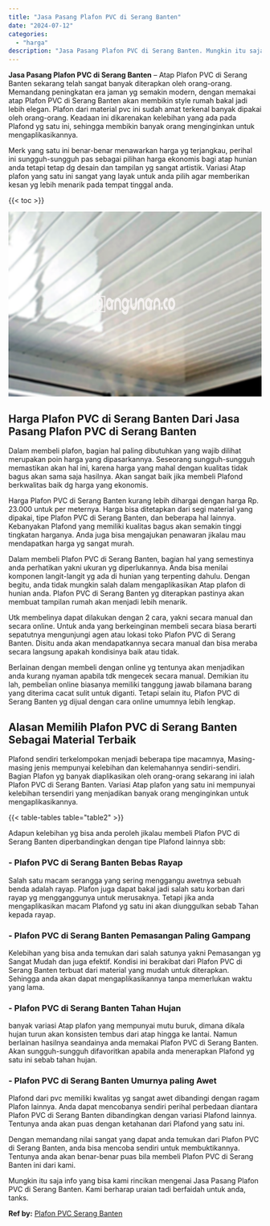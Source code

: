 ```yaml
---
title: "Jasa Pasang Plafon PVC di Serang Banten"
date: "2024-07-12"
categories: 
  - "harga"
description: "Jasa Pasang Plafon PVC di Serang Banten. Mungkin itu saja info yang bisa kami rincikan mengenai Jasa Pasang Plafon PVC di Serang Banten. Kami berharap uraian..."
---
```


**Jasa Pasang Plafon PVC di Serang Banten** – Atap Plafon PVC di Serang Banten sekarang telah sangat banyak diterapkan oleh orang-orang. Memandang peningkatan era jaman yg semakin modern, dengan memakai atap Plafon PVC di Serang Banten akan membikin style rumah bakal jadi lebih elegan. Plafon dari material pvc ini sudah amat terkenal banyak dipakai oleh orang-orang. Keadaan ini dikarenakan kelebihan yang ada pada Plafond yg satu ini, sehingga membikin banyak orang menginginkan untuk mengaplikasikannya.

Merk yang satu ini benar-benar menawarkan harga yg terjangkau, perihal ini sungguh-sungguh pas sebagai pilihan harga ekonomis bagi atap hunian anda tetapi tetap dg desain dan tampilan yg sangat artistik. Variasi Atap plafon yang satu ini sangat yang layak untuk anda pilih agar memberikan kesan yg lebih menarik pada tempat tinggal anda.

{{< toc >}}

![Jasa Pasang Plafon PVC di Serang Banten](/images/flafond-pvc-murah09.png)

## Harga Plafon PVC di Serang Banten Dari Jasa Pasang Plafon PVC di Serang Banten

Dalam membeli plafon, bagian hal paling dibutuhkan yang wajib dilihat merupakan poin harga yang dipasarkannya. Seseorang sungguh-sungguh memastikan akan hal ini, karena harga yang mahal dengan kualitas tidak bagus akan sama saja hasilnya. Akan sangat baik jika membeli Plafond berkwalitas baik dg harga yang ekonomis.

Harga Plafon PVC di Serang Banten kurang lebih dihargai dengan harga Rp. 23.000 untuk per meternya. Harga bisa ditetapkan dari segi material yang dipakai, tipe Plafon PVC di Serang Banten, dan beberapa hal lainnya. Kebanyakan Plafond yang memiliki kualitas bagus akan semakin tinggi tingkatan harganya. Anda juga bisa mengajukan penawaran jikalau mau mendapatkan harga yg sangat murah.

Dalam membeli Plafon PVC di Serang Banten, bagian hal yang semestinya anda perhatikan yakni ukuran yg diperlukannya. Anda bisa menilai komponen langit-langit yg ada di hunian yang terpenting dahulu. Dengan begitu, anda tidak mungkin salah dalam mengaplikasikan Atap plafon di hunian anda. Plafon PVC di Serang Banten yg diterapkan pastinya akan membuat tampilan rumah akan menjadi lebih menarik.

Utk membelinya dapat dilakukan dengan 2 cara, yakni secara manual dan secara online. Untuk anda yang berkeinginan membeli secara biasa berarti sepatutnya mengunjungi agen atau lokasi toko Plafon PVC di Serang Banten. Disitu anda akan mendapatkannya secara manual dan bisa meraba secara langsung apakah kondisinya baik atau tidak.

Berlainan dengan membeli dengan online yg tentunya akan menjadikan anda kurang nyaman apabila tdk mengecek secara manual. Demikian itu lah, pembelian online biasanya memiliki tanggung jawab bilamana barang yang diterima cacat sulit untuk diganti. Tetapi selain itu, Plafon PVC di Serang Banten yg dijual dengan cara online umumnya lebih lengkap.

## Alasan Memilih Plafon PVC di Serang Banten Sebagai Material Terbaik

Plafond sendiri terkelompokan menjadi beberapa tipe macamnya, Masing-masing jenis mempunyai kelebihan dan kelemahannya sendiri-sendiri. Bagian Plafon yg banyak diaplikasikan oleh orang-orang sekarang ini ialah Plafon PVC di Serang Banten. Variasi Atap plafon yang satu ini mempunyai kelebihan tersendiri yang menjadikan banyak orang menginginkan untuk mengaplikasikannya.

{{< table-tables table="table2" >}}

Adapun kelebihan yg bisa anda peroleh jikalau membeli Plafon PVC di Serang Banten diperbandingkan dengan tipe Plafond lainnya sbb:

### \- Plafon PVC di Serang Banten Bebas Rayap

Salah satu macam serangga yang sering menggangu awetnya sebuah benda adalah rayap. Plafon juga dapat bakal jadi salah satu korban dari rayap yg mengganggunya untuk merusaknya. Tetapi jika anda mengaplikasikan macam Plafond yg satu ini akan diunggulkan sebab Tahan kepada rayap.

### \- Plafon PVC di Serang Banten Pemasangan Paling Gampang

Kelebihan yang bisa anda temukan dari salah satunya yakni Pemasangan yg Sangat Mudah dan juga efektif. Kondisi ini berakibat dari Plafon PVC di Serang Banten terbuat dari material yang mudah untuk diterapkan. Sehingga anda akan dapat mengaplikasikannya tanpa memerlukan waktu yang lama.

### \- Plafon PVC di Serang Banten Tahan Hujan

banyak variasi Atap plafon yang mempunyai mutu buruk, dimana dikala hujan turun akan konsisten tembus dari atap hingga ke lantai. Namun berlainan hasilnya seandainya anda memakai Plafon PVC di Serang Banten. Akan sungguh-sungguh difavoritkan apabila anda menerapkan Plafond yg satu ini sebab tahan hujan.

### \- Plafon PVC di Serang Banten Umurnya paling Awet

Plafond dari pvc memiliki kwalitas yg sangat awet dibandingi dengan ragam Plafon lainnya. Anda dapat mencobanya sendiri perihal perbedaan diantara Plafon PVC di Serang Banten dibandingkan dengan variasi Plafond lainnya. Tentunya anda akan puas dengan ketahanan dari Plafond yang satu ini.

Dengan memandang nilai sangat yang dapat anda temukan dari Plafon PVC di Serang Banten, anda bisa mencoba sendiri untuk membuktikannya. Tentunya anda akan benar-benar puas bila membeli Plafon PVC di Serang Banten ini dari kami.

Mungkin itu saja info yang bisa kami rincikan mengenai Jasa Pasang Plafon PVC di Serang Banten. Kami berharap uraian tadi berfaidah untuk anda, tanks.

**Ref by:** [Plafon PVC Serang Banten](https://id.wikipedia.org/wiki/Plafon)
